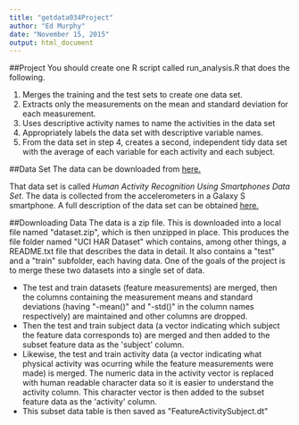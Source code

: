 ```yaml
---
title: "getdata034Project"
author: "Ed Murphy"
date: "November 15, 2015"
output: html_document
---
```

##Project
You should create one R script called run_analysis.R that does the following. 
1. Merges the training and the test sets to create one data set.
2. Extracts only the measurements on the mean and standard deviation for each measurement. 
3. Uses descriptive activity names to name the activities in the data set
4. Appropriately labels the data set with descriptive variable names. 
5. From the data set in step 4, creates a second, independent tidy data set with the average of each variable for each activity and each subject.

##Data Set
The data can be downloaded from [here.](https://d396qusza40orc.cloudfront.net/getdata%2Fprojectfiles%2FUCI%20HAR%20Dataset.zip)

That data set is called *Human Activity Recognition Using Smartphones Data Set*.  The data is collected from the accelerometers in a Galaxy S smartphone.  A full description of the data set can be obtained [here.](http://archive.ics.uci.edu/ml/datasets/Human+Activity+Recognition+Using+Smartphones)

##Downloading Data
The data is a zip file.  This is downloaded into a local file named "dataset.zip", which is then unzipped in place.  This produces the file folder named "UCI HAR Dataset" which contains, among other things, a README.txt file that describes the data in detail.  It also contains a "test" and a "train" subfolder, each having data.  One of the goals of the project is to merge these two datasets into a single set of data.

- The test and train datasets (feature measurements) are merged, then the columns containing the measurement means and standard deviations (having "-mean()" and "-std()" in the column names respectively) are maintained and other columns are dropped.  
- Then the test and train subject data (a vector indicating which subject the feature data corresponds to) are merged and then added to the subset feature data as the 'subject' column.  
- Likewise, the test and train activity data (a vector indicating what physical activity was ocurring while the feature measurements were made) is merged.  The numeric data in the activity vector is replaced with human readable character data so it is easier to understand the activity column.  This character vector is then added to the subset feature data as the 'activity' column.
- This subset data table is then saved as "FeatureActivitySubject.dt"





